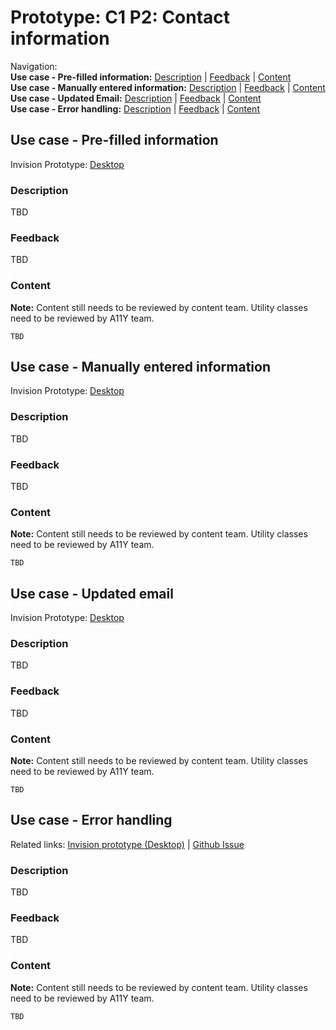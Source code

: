 # Prototype: C1 P2: Contact information 

Navigation: <br>
**Use case - Pre-filled information:** [Description](https://github.com/department-of-veterans-affairs/va.gov-team/blob/master/products/medical-device-tool/design/prototype-contact-information.md#description) | [Feedback](https://github.com/department-of-veterans-affairs/va.gov-team/blob/master/products/medical-device-tool/design/prototype-contact-information.md#feedback) | [Content](https://github.com/department-of-veterans-affairs/va.gov-team/blob/master/products/medical-device-tool/design/prototype-contact-information.md#content)<br>
**Use case - Manually entered information:** [Description](https://github.com/department-of-veterans-affairs/va.gov-team/blob/master/products/medical-device-tool/design/prototype-contact-information.md#description-1) | [Feedback](https://github.com/department-of-veterans-affairs/va.gov-team/blob/master/products/medical-device-tool/design/prototype-contact-information.md#feedback-1) | [Content](https://github.com/department-of-veterans-affairs/va.gov-team/blob/master/products/medical-device-tool/design/prototype-contact-information.md#content-1)<br>
**Use case - Updated Email:** [Description](https://github.com/department-of-veterans-affairs/va.gov-team/blob/master/products/medical-device-tool/design/prototype-contact-information.md#description-2) | [Feedback](https://github.com/department-of-veterans-affairs/va.gov-team/blob/master/products/medical-device-tool/design/prototype-contact-information.md#feedback-2) | [Content](https://github.com/department-of-veterans-affairs/va.gov-team/blob/master/products/medical-device-tool/design/prototype-contact-information.md#content-2) <br>
**Use case - Error handling:** [Description](https://github.com/department-of-veterans-affairs/va.gov-team/blob/master/products/medical-device-tool/design/prototype-contact-information.md#description-3) | [Feedback](https://github.com/department-of-veterans-affairs/va.gov-team/blob/master/products/medical-device-tool/design/prototype-contact-information.md#feedback-3) | [Content](https://github.com/department-of-veterans-affairs/va.gov-team/blob/master/products/medical-device-tool/design/prototype-contact-information.md#content-3)<br>

## Use case - Pre-filled information

Invision Prototype: [Desktop](https://vsateams.invisionapp.com/share/Q7VVWGZUG4N)

### Description 
TBD

### Feedback 
TBD

### Content
**Note:** Content still needs to be reviewed by content team. Utility classes need to be reviewed by A11Y team. 

```
TBD
```

## Use case - Manually entered information 

Invision Prototype: [Desktop](https://vsateams.invisionapp.com/share/RJVXC02MS3W)

### Description 
TBD

### Feedback 
TBD

### Content
**Note:** Content still needs to be reviewed by content team. Utility classes need to be reviewed by A11Y team. 

```
TBD
```

## Use case - Updated email 

Invision Prototype: [Desktop](https://vsateams.invisionapp.com/share/JVVXCA1W3GA)

### Description 
TBD

### Feedback 
TBD

### Content
**Note:** Content still needs to be reviewed by content team. Utility classes need to be reviewed by A11Y team. 

```
TBD
```

## Use case - Error handling 

Related links: [Invision prototype (Desktop)](https://vsateams.invisionapp.com/share/CMW1O5S9ZQN) | [Github Issue](https://github.com/department-of-veterans-affairs/va.gov-team/issues/5791)

### Description 
TBD

### Feedback 
TBD

### Content
**Note:** Content still needs to be reviewed by content team. Utility classes need to be reviewed by A11Y team. 

```
TBD
```
